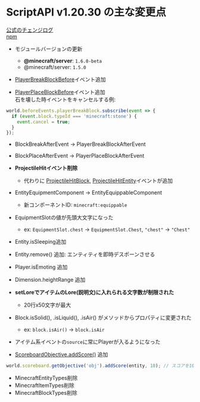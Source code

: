 # ScriptAPI v1.20.30 の主な変更点
[公式のチェンジログ](<https://feedback.minecraft.net/hc/en-us/articles/19545277817357>)  
[npm](<https://www.npmjs.com/package/@minecraft/server/v/1.6.0-beta.1.20.30-stable?activeTab=versions>)

- モジュールバージョンの更新
  - **@minecraft/server**: `1.6.0-beta`
  - @minecraft/server: `1.5.0`

- [PlayerBreakBlockBefore](<https://learn.microsoft.com/en-us/minecraft/creator/scriptapi/minecraft/server/playerbreakblockbeforeevent>)イベント追加
- [PlayerPlaceBlockBefore](<https://learn.microsoft.com/en-us/minecraft/creator/scriptapi/minecraft/server/playerplaceblockbeforeevent>)イベント追加  
石を壊した時イベントをキャンセルする例:
```js
world.beforeEvents.playerBreakBlock.subscribe(event => {
  if (event.block.typeId === 'minecraft:stone') {
    event.cancel = true;
  }
});
``` 
- BlockBreakAfterEvent → PlayerBreakBlockAfterEvent
- BlockPlaceAfterEvent → PlayerPlaceBlockAfterEvent
- **ProjectileHitイベント削除**
  - 代わりに [ProjectileHitBlock](<https://learn.microsoft.com/en-us/minecraft/creator/scriptapi/minecraft/server/projectilehitblockafterevent>), [ProjectileHitEntity](<https://learn.microsoft.com/en-us/minecraft/creator/scriptapi/minecraft/server/projectilehitentityafterevent>)イベントが追加

- EntityEquipmentComponent → EntityEquippableComponent
  - 新コンポーネントID: `minecraft:equippable`
- EquipmentSlotの値が先頭大文字になった
  - ex: `EquipmentSlot.chest` → `EquipmentSlot.Chest`, `"chest"` → `"Chest"`

- Entity.isSleeping追加
- Entity.remove() 追加: エンティティを即時デスポーンさせる
- Player.isEmoting 追加
- Dimension.heightRange 追加
- **setLoreでアイテムのLore(説明文)に入れられる文字数が制限された**
  - 20行x50文字が最大
- Block.isSolid(), .isLiquid(), .isAir() がメソッドからプロパティに変更された
  - ex: `block.isAir()` → `block.isAir`
- アイテム系イベントの`source`に常にPlayerが入るようになった
- [ScoreboardObjective.addScore()](<https://learn.microsoft.com/en-us/minecraft/creator/scriptapi/minecraft/server/scoreboardobjective#addscore>) 追加
```js
world.scoreboard.getObjective('obj').addScore(entity, 10); // スコアを10追加
``` 
- MinecraftEntityTypes削除
- MinecraftItemTypes削除
- MinecraftBlockTypes削除
